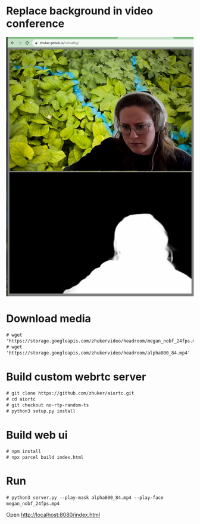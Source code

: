 # Replace background in video conference

![screenshot](github/screenshot.jpg)


# Download media

```
# wget 'https://storage.googleapis.com/zhukervideo/headroom/megan_nobf_24fps.mp4'
# wget 'https://storage.googleapis.com/zhukervideo/headroom/alpha800_84.mp4'
```

# Build custom webrtc server

```
# git clone https://github.com/zhuker/aiortc.git
# cd aiortc
# git checkout no-rtp-random-ts
# python3 setup.py install
```

# Build web ui

```
# npm install
# npx parcel build index.html 
```

# Run

```
# python3 server.py --play-mask alpha800_84.mp4 --play-face megan_nobf_24fps.mp4
```

Open [http://localhost:8080/index.html](http://localhost:8080/index.html)